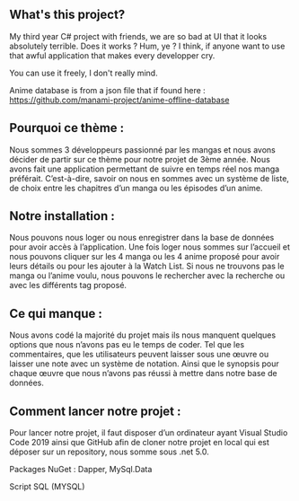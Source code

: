 ## What's this project?

My third year C# project with friends, we are so bad at UI that it looks absolutely terrible. Does  it works ? Hum, ye ? I think, if anyone want to use that awful application that makes every developper cry.

You can use it freely, I don't really mind.

Anime database is from a json file that if found here : https://github.com/manami-project/anime-offline-database

## Pourquoi ce thème :

Nous sommes 3 développeurs passionné par les mangas et nous avons décider de partir sur ce thème pour notre projet de 3ème année. Nous avons fait une application permettant de suivre en temps réel nos manga préférait. C’est-à-dire, savoir on nous en sommes avec un système de liste, de choix entre les chapitres d’un manga ou les épisodes d’un anime. 

## Notre installation :

Nous pouvons nous loger ou nous enregistrer dans la base de données pour avoir accès à l’application. Une fois loger nous sommes sur l’accueil et nous pouvons cliquer sur les 4 manga ou les 4 anime proposé pour avoir leurs détails ou pour les ajouter à la Watch List. Si nous ne trouvons pas le manga ou l’anime voulu, nous pouvons le rechercher avec la recherche ou avec les différents tag proposé.   

## Ce qui manque :

Nous avons codé la majorité du projet mais ils nous manquent quelques options que nous n’avons pas eu le temps de coder. Tel que les commentaires, que les utilisateurs peuvent laisser sous une œuvre ou laisser une note avec un système de notation. Ainsi que le synopsis pour chaque œuvre que nous n’avons pas réussi à mettre dans notre base de données.

## Comment lancer notre projet :

Pour lancer notre projet, il faut disposer d’un ordinateur ayant Visual Studio Code 2019 ainsi que GitHub afin de cloner notre projet en local qui est déposer sur un repository, nous somme sous .net 5.0.

Packages NuGet : Dapper, MySql.Data

Script SQL (MYSQL)
